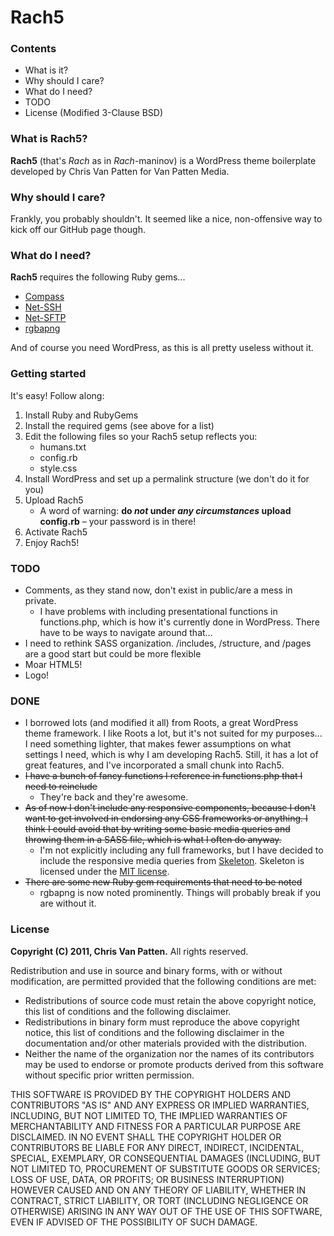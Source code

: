 # Rach5

### Contents
*   What is it?
*   Why should I care?
*   What do I need?
*   TODO
*   License (Modified 3-Clause BSD)

### What is Rach5?
**Rach5** (that's _Rach_ as in _Rach_-maninov) is a WordPress theme boilerplate developed by Chris Van Patten for Van Patten Media.

### Why should I care?
Frankly, you probably shouldn't. It seemed like a nice, non-offensive way to kick off our GitHub page though.

### What do I need?
**Rach5** requires the following Ruby gems...

*   <a href="http://compass-style.org/">Compass</a>
*   <a href="http://rubygems.org/gems/net-ssh">Net-SSH</a>
*   <a href="http://rubygems.org/gems/net-sftp">Net-SFTP</a>
*   <a href="https://github.com/aaronrussell/compass-rgbapng">rgbapng</a>

And of course you need WordPress, as this is all pretty useless without it.

### Getting started
It's easy! Follow along:

1.  Install Ruby and RubyGems
2.  Install the required gems (see above for a list)
3.  Edit the following files so your Rach5 setup reflects you:
    *   humans.txt
    *   config.rb
    *   style.css
4.  Install WordPress and set up a permalink structure (we don't do it for you)
5.  Upload Rach5
    *   A word of warning: **do _not_ under _any circumstances_ upload config.rb** – your password is in there!
6.  Activate Rach5
7.  Enjoy Rach5!

### TODO
*   Comments, as they stand now, don't exist in public/are a mess in private.
    *   I have problems with including presentational functions in functions.php, which is how it's currently done in WordPress. There have to be ways to navigate around that...
*   I need to rethink SASS organization. /includes, /structure, and /pages are a good start but could be more flexible
*   Moar HTML5!
*   Logo!

### DONE
*   I borrowed lots (and modified it all) from Roots, a great WordPress theme framework. I like Roots a lot, but it's not suited for my purposes... I need something lighter, that makes fewer assumptions on what settings I need, which is why I am developing Rach5. Still, it has a lot of great features, and I've incorporated a small chunk into Rach5.
*   <del>I have a bunch of fancy functions I reference in functions.php that I need to reinclude</del>
    *   They're back and they're awesome.
*   <del>As of now I don't include any responsive components, because I don't want to get involved in endorsing any CSS frameworks or anything. I think I could avoid that by writing some basic media queries and throwing them in a SASS file, which is what I often do anyway.</del>
    *   I'm not explicitly including any full frameworks, but I have decided to include the responsive media queries from <a href="http://getskeleton.com/">Skeleton</a>. Skeleton is licensed under the <a href="http://www.opensource.org/licenses/mit-license.php">MIT license</a>.
*   <del>There are some new Ruby gem requirements that need to be noted</del>
    *   rgbapng is now noted prominently. Things will probably break if you are without it.

### License
**Copyright (C) 2011, Chris Van Patten.**
All rights reserved.

Redistribution and use in source and binary forms, with or without modification, are permitted provided that the following conditions are met:

*   Redistributions of source code must retain the above copyright notice, this list of conditions and the following disclaimer.
*   Redistributions in binary form must reproduce the above copyright notice, this list of conditions and the following disclaimer in the documentation and/or other materials provided with the distribution.
*   Neither the name of the organization nor the names of its contributors may be used to endorse or promote products derived from this software without specific prior written permission.

THIS SOFTWARE IS PROVIDED BY THE COPYRIGHT HOLDERS AND CONTRIBUTORS "AS IS" AND ANY EXPRESS OR IMPLIED WARRANTIES, INCLUDING, BUT NOT LIMITED TO, THE IMPLIED WARRANTIES OF MERCHANTABILITY AND FITNESS FOR A PARTICULAR PURPOSE ARE DISCLAIMED. IN NO EVENT SHALL THE COPYRIGHT HOLDER OR CONTRIBUTORS BE LIABLE FOR ANY DIRECT, INDIRECT, INCIDENTAL, SPECIAL, EXEMPLARY, OR CONSEQUENTIAL DAMAGES (INCLUDING, BUT NOT LIMITED TO, PROCUREMENT OF SUBSTITUTE GOODS OR SERVICES; LOSS OF USE, DATA, OR PROFITS; OR BUSINESS INTERRUPTION) HOWEVER CAUSED AND ON ANY THEORY OF LIABILITY, WHETHER IN CONTRACT, STRICT LIABILITY, OR TORT (INCLUDING NEGLIGENCE OR OTHERWISE) ARISING IN ANY WAY OUT OF THE USE OF THIS SOFTWARE, EVEN IF ADVISED OF THE POSSIBILITY OF SUCH DAMAGE.